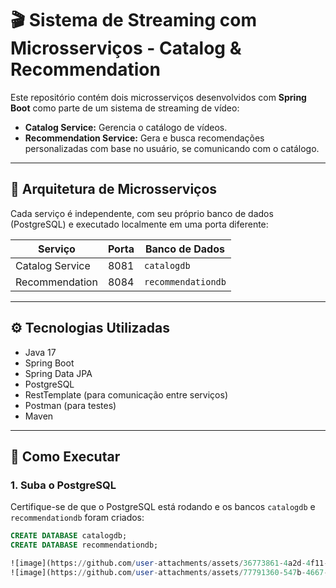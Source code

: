 # 🎬 Sistema de Streaming com Microsserviços - Catalog & Recommendation

Este repositório contém dois microsserviços desenvolvidos com **Spring Boot** como parte de um sistema de streaming de vídeo:  
- **Catalog Service:** Gerencia o catálogo de vídeos.  
- **Recommendation Service:** Gera e busca recomendações personalizadas com base no usuário, se comunicando com o catálogo.

---

## 🧱 Arquitetura de Microsserviços

Cada serviço é independente, com seu próprio banco de dados (PostgreSQL) e executado localmente em uma porta diferente:

| Serviço             | Porta  | Banco de Dados |
|---------------------|--------|----------------|
| Catalog Service     | 8081   | `catalogdb`    |
| Recommendation      | 8084   | `recommendationdb` |

---

## ⚙️ Tecnologias Utilizadas

- Java 17
- Spring Boot
- Spring Data JPA
- PostgreSQL
- RestTemplate (para comunicação entre serviços)
- Postman (para testes)
- Maven

---

## 🚀 Como Executar

### 1. Suba o PostgreSQL

Certifique-se de que o PostgreSQL está rodando e os bancos `catalogdb` e `recommendationdb` foram criados:

```sql
CREATE DATABASE catalogdb;
CREATE DATABASE recommendationdb;

![image](https://github.com/user-attachments/assets/36773861-4a2d-4f11-ac5f-2793bee014b9)
![image](https://github.com/user-attachments/assets/77791360-547b-4667-8f27-a79f51c841c7)


